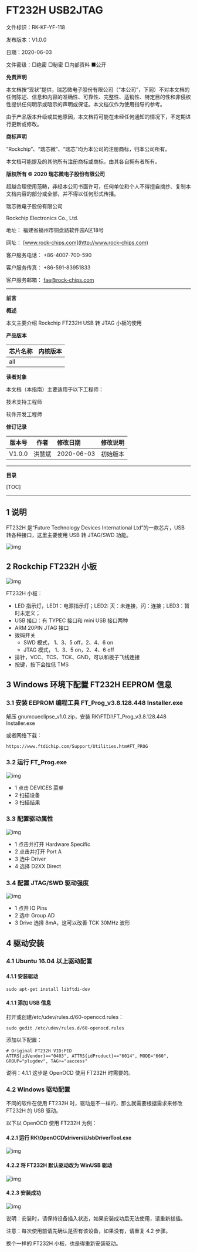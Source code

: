 # FT232H USB2JTAG

文件标识：RK-KF-YF-118

发布版本：V1.0.0

日期：2020-06-03

文件密级：□绝密   □秘密   □内部资料   ■公开

**免责声明**

本文档按“现状”提供，瑞芯微电子股份有限公司（“本公司”，下同）不对本文档的任何陈述、信息和内容的准确性、可靠性、完整性、适销性、特定目的性和非侵权性提供任何明示或暗示的声明或保证。本文档仅作为使用指导的参考。

由于产品版本升级或其他原因，本文档将可能在未经任何通知的情况下，不定期进行更新或修改。

**商标声明**

“Rockchip”、“瑞芯微”、“瑞芯”均为本公司的注册商标，归本公司所有。

本文档可能提及的其他所有注册商标或商标，由其各自拥有者所有。

**版权所有 © 2020 瑞芯微电子股份有限公司**

超越合理使用范畴，非经本公司书面许可，任何单位和个人不得擅自摘抄、复制本文档内容的部分或全部，并不得以任何形式传播。

瑞芯微电子股份有限公司

Rockchip Electronics Co., Ltd.

地址：     福建省福州市铜盘路软件园A区18号

网址：     [www.rock-chips.com](http://www.rock-chips.com)

客户服务电话： +86-4007-700-590

客户服务传真： +86-591-83951833

客户服务邮箱： [fae@rock-chips.com](mailto:fae@rock-chips.com)

---

**前言**

**概述**

本文主要介绍 Rockchip FT232H USB 转 JTAG 小板的使用

**产品版本**

| **芯片名称** | **内核版本** |
| ------------ | ------------ |
|      all      |              |

**读者对象**

本文档（本指南）主要适用于以下工程师：

技术支持工程师

软件开发工程师

**修订记录**

| **版本号** | **作者** | **修改日期** | **修改说明** |
| ---------- | --------| :--------- | ------------ |
| V1.0.0    | 洪慧斌 | 2020-06-03 | 初始版本     |

---

**目录**

[TOC]

---

## 1 说明

FT232H 是“Future Technology Devices International Ltd”的一款芯片，USB 转各种接口，这里主要使用 USB 转 JTAG/SWD 功能。

![img](Rockchip_Developer_Guide_FT232H_USB2JTAG/1.png)

## 2 Rockchip FT232H 小板

![img](Rockchip_Developer_Guide_FT232H_USB2JTAG/2.png)

FT232H 小板：

* LED 指示灯，LED1：电源指示灯；LED2:  灭：未连接，闪：连接；LED3：暂时未定义；
* USB 接口：有 TYPEC 接口和 mini USB 接口两种
* ARM 20PIN JTAG 接口
* 拨码开关
    * SWD 模式， 1、3、5 off，2、4、6 on
    * JTAG 模式， 1、3、5 on，2、4、6 off
* 排针，VCC、TCS、TCK、GND，可以和板子飞线连接
* 按键，按下会拉低 TMS

## 3 Windows 环境下配置 FT232H EEPROM 信息

### 3.1 安装 EEPROM 编程工具 FT_Prog_v3.8.128.448 Installer.exe

解压 gnumcueclipse_v1.0.zip，安装 RK\FTDI\FT_Prog_v3.8.128.448 Installer.exe

或者网络下载：

```
https://www.ftdichip.com/Support/Utilities.htm#FT_PROG
```

### 3.2 运行 FT_Prog.exe

![img](Rockchip_Developer_Guide_FT232H_USB2JTAG/6.png)

* 1 点击 DEVICES 菜单
* 2 扫描设备
* 3 扫描结果

### 3.3 配置驱动属性

![img](Rockchip_Developer_Guide_FT232H_USB2JTAG/7.png)

* 1 点击并打开 Hardware Specific
* 2 点击并打开 Port A
* 3 选中 Driver
* 4 选择 D2XX Direct

### 3.4 配置 JTAG/SWD 驱动强度

![img](Rockchip_Developer_Guide_FT232H_USB2JTAG/8.png)

* 1 点开 IO Pins
* 2 选中 Group AD
* 3 Drive 选择 8mA，这可以改善 TCK 30MHz 波形

## 4 驱动安装

### 4.1 Ubuntu 16.04 以上驱动配置

#### 4.1.1 安装驱动

```
sudo apt-get install libftdi-dev
```

#### 4.1.1 添加 USB 信息

打开或创建/etc/udev/rules.d/60-openocd.rules：

```
sudo gedit /etc/udev/rules.d/60-openocd.rules
```

添加以下配置：

```
# Original FT232H VID:PID
ATTRS{idVendor}=="0403", ATTRS{idProduct}=="6014", MODE="660", GROUP="plugdev", TAG+="uaccess"
```

说明：4.1.1 这步是 OpenOCD 使用 FT232H 时需要的。

### 4.2 Windows 驱动配置

不同的软件在使用 FT232H 时，驱动是不一样的，那么就需要根据需求来修改 FT232H 的 USB 驱动。

以下以 OpenOCD 使用 FT232H 为例：

#### 4.2.1 运行 RK\OpenOCD\drivers\UsbDriverTool.exe

![img](Rockchip_Developer_Guide_FT232H_USB2JTAG/3.png)

#### 4.2.2 将 FT232H 默认驱动改为 WinUSB 驱动

![img](Rockchip_Developer_Guide_FT232H_USB2JTAG/4.png)

#### 4.2.3 安装成功

![img](Rockchip_Developer_Guide_FT232H_USB2JTAG/5.png)

说明：安装时，请保持设备插入状态，如果安装成功后无法使用，请重新拔插。

注意：每次使用前请先确认是否有该设备，如果没有，请重复 4.2 步骤。

换个一样的 FT232H 小板，也是得重新安装驱动。
